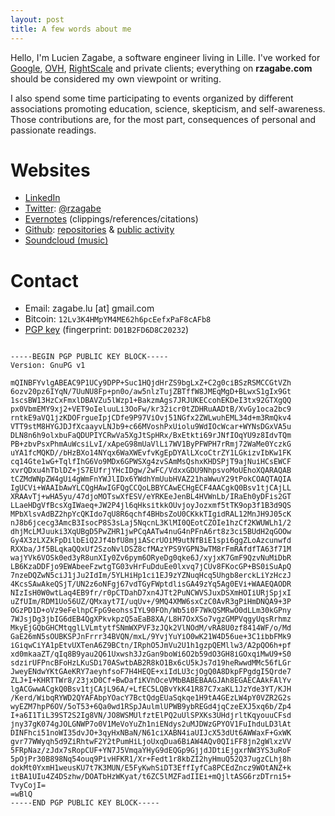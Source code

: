 ```yaml
---
layout: post
title: A few words about me
---
```


Hello, I'm Lucien Zagabe, a software engineer living in Lille.
I've worked for [Google](https://en.wikipedia.org/wiki/Google),
[OVH](https://en.wikipedia.org/wiki/OVH),
[RightScale](https://en.wikipedia.org/wiki/RightScale) and private
clients; everything on <span style="font-weight:
bold;">rzagabe.com</span> should be considered my own viewpoint or
writing.

I also spend some time participating to events organized by different
associations promoting education, science, skepticism, and
self-awareness. Those contributions are, for the most part,
consequences of personal and passionate readings.

# Websites

* [LinkedIn](https://fr.linkedin.com/in/lucien-zagabe-51899b74)
* [Twitter](https://twitter.com/rzagabe): [@rzagabe](https://twitter.com/rzagabe)
* [Evernotes](https://www.evernote.com/pub/luz325/rzagabe) (clippings/references/citations)
* [Github](https://github.com/rzagabe):
  [repositories](https://github.com/rzagabe?tab=repositories) &
  [public activity](https://github.com/rzagabe?tab=activity)
* [Soundcloud (music)](https://soundcloud.com/rzagabe)

# Contact

- Email: zagabe.lu [at] gmail.com
- Bitcoin: `12Lv3K4HMpYM4ME62h6pcEefxPaF8cAFb8`
- [PGP key](http://pgp.mit.edu:11371/pks/lookup?op=get&search=0xD01B2FD6D8C20232) (fingerprint: `D01B2FD6D8C20232`)

<pre>
<small>
-----BEGIN PGP PUBLIC KEY BLOCK-----
Version: GnuPG v1

mQINBFYvlgABEAC9P1UCy9DPP+Suc1HQjdHrZS9bgLxZ+C2g0ciBSzRSMCCGtVZh
6ozv20pz6IYqN/7UuNU8Fp+pn0o/aw5nlzTujZBTffW8JMEqMgD+BLwxS1gIx9Gt
1scsBW13HzCxFmxlDBAVZu5lWzp1+BakzmAgs7JRJUKECcohEKDeI3tx92GTXgQQ
px0VbmEMY9xj2+VET9oIeluuLi3OoFw/kr32icr0tZDHRuAADtB/XvGy1oca2bc9
rntkE9aVQ1jzKDOFrgueIpjCDfe9P97ViOvj51NGfx2ZWLwuhEML34d+m3RmQkv4
VTT9stM8HYGJDJfXcaayvLNJb9+c66MVoshPxUiolu9WdIOcWcar+WYNsDGxVA5u
DLN8n6h9olxbuFaQDUPIYCRwVa5XgJtSpHRx/BxEtkti69rJNfIOqYU9z8IdvTQm
PB+zbvPsxPhmAuWcsiLvI/xApeG98mUaVlLi7WV1ByPFWPH7rRmj72WaMe0YczkG
uYA1fcMQKD//bHzBXo14NYqx6WaXWEvfvKgEpDYAlLXcoCtrZY1LGkizvIbKw1FK
cq14Gte1wG+TqlfIhG6Vo9MDx6GPWSXg4zvSAmMsQshxKHDSPjT9ajNuiHCsEWCF
xvrQDxu4hTblDZ+jS7EUfrjYHcIDgw/2wFC/VdxxGDU9NhpsvoMoUEhoXQARAQAB
tCZMdWNpZW4gUi4gWmFnYWJlIDx6YWdhYmUubHVAZ21haWwuY29tPokCOAQTAQIA
IgUCVi+WAAIbAwYLCQgHAwIGFQgCCQoLBBYCAwECHgECF4AACgkQ0Bsv1tjCAjLL
XRAAvTj+wHA5yu/47djoMOTswXfESV/eYRKEeJenBL4HVWnLb/IRaEh0yDFis2GT
LLaeHDgVfBcsXgIWaeq+JW2P4jl6qHksitkkOUvjoyJozxmf5tTK9op3f1B3d9QS
MPbXlsvAdBZ2hpYcQKIdo7qU8R6qchf4BHbsZoU0CKkkTIgidRAL12MnJH9J05cK
nJ8b6jcecg3AmcB3IsocP8S3sLaj5NqcnL3KlMI0QEotCZOIe1hzCf2KWUWLh1/2
dhjMcLMJuuki3XqUBgD5PwZHR1jwPCqAATw4nuG4nPFnA6rt8z3ci5BUdH2qGOOw
Gy4X3zLXZkFpDilbEiQ2Jf4bfU8mjiAScrUOiM9utNfBiE1spi6ggZLoAzcunwfd
RXXba/Jf5BLqkaQQxUf2SzoNvlDSZ8cfMAzYPS9YGPN3wTM8rFmRAfdfTA63f71M
wajYVk6VOSk0ed3yR8unXIy0Zv6pym6ORyeDg0qke6J/xyjxK7GmF9QzvNuMiDbR
LB6KzaDDFjo9EWAbeeFzwtgTG03vHrFuDduEe0lxvq7jCUv8FKocGP+BS0iSuApQ
7nzeDQZwN5ciJ1jJu2IdIm/5YLHiHp1ci1EJ9zYZNuqHcq5Uhgb8erckLiYzHczJ
4KcsSAwAkeQSjT/UN2z6oNFgj67vdTGyFWptdlisGA49zYq5Ag0EVi+WAAEQAODR
NIzIsH0W0wtLaq4EB9fr/r0pCTDahD7xn4JTt2PuNCWVSJuxDSXmHOIiURjSpjxI
uZfUIm/RDM1Uo56UZ/QMxayt7I/uqUv+/9MQ4XMW6sxCzC0AvR3gPiHmDNQA9+3P
OGzPD1D+oVz9eFelhpCFpG9eohssIYL90FOh/Wb5i0F7WkQSMRwO0dLLm30kGPny
7WJsjDg3jbIG6dEB4QgXPkvkpzQ5aEaB8XA/L8H7OxXSo7vgzGMPVqgyUqsRrhmz
MkyEjGQbGHCMtqglLVLmtytfSNmWXPVF3zJQk2VlNOdM/vRA8U0zf8414WF/o/Md
GaE26mN5sOUBKSPJnFrrr34BVQN/mxL/9YvjYuYiO0wK21W4D56ue+3C1ibbFMk9
iGiqwCiYA1pEtvUXTenA6Z9BCtn/IRphO5JmVu2U1h1gzpQEMllw3/A2pQO6h+pf
xd0mkaaZT/qIq8B9yau2Q61Uxwsh3JzGan9boWi6O2b59dO3GH8iGOxqiMwU9+S0
sdzirUFPncBFoHzLKuSDi70ASwtbAB2R8kO1Bx6cU5kJs7d19heRwwdMMc56fLGr
JweyENdwYKtGAeKRY7aeyhfsoF7H4HEQE+xiIdLU3cjOgQ0A8DkpFPgdgI5Qrde7
ZLJ+I+KHRTTWr8/23jxD0Cf+BwDafiKVhOceVMbBABEBAAGJAh8EGAECAAkFAlYv
lgACGwwACgkQ0Bsv1tjCAjL96A/+LfEC5LQBvYkK41R87C7xaKL1JzYde3YT/KJH
/Kerd/WibqRYWD2QYAFAbpYOacY7BctQdgEUaSqkqe1H9tA4GEzLW4pY0VZR2G2s
wyEZM7hpP6OV/5oT53+6Qa0wd1RSpJAulmlUPWB9ybREGd4jqCzeEXJ5xq6b/Zp4
I+a6I1TiL39ST2S2Ig8VN/JO8WSMUlfztElPQ2uUlSPXKs3UHdjrltKqyouuCFsd
jny37gK074gJOLGNWP7o0V1MeVoYuZh1niENdys2uMJDWzGPYOV1FuIhduLD3lAt
DINFhci51noWI35dvJO+3qyHxNBaN/N61ciXABN4iaUIJcX53dUt6AWWaxF+GxWK
gvr77WWyqh5d9ZiRhtwF2Y2tPumHiLjoUxqDua6BiAW4AQv0QIiFF8jn2gWlxzVV
5FRpNaz/zJdx7sRopCUF+YN7J5VmqaYHyG9dEQGp9GjjdJDtiEjgxrNW3YS3uRoF
5pOjPr30B898Nq54ouq9PivHFKR1/Xr+Fedt1r8kbZI2hyHmuQ52Q37ugzCLhj8h
dokMt0YxmH1weusKU7t7K3MUN/E5FyKwhSiDT3EffIyfCa8PCEdZncz9WOtANZ+k
itBA1UIu4Z4DSzhw/DOATbHzWKyat/t6ZC5lMZFadIIEi+mQjltASG6rzDTrni5+
TvyCojI=
=wBlQ
-----END PGP PUBLIC KEY BLOCK-----
</small>
</pre>

